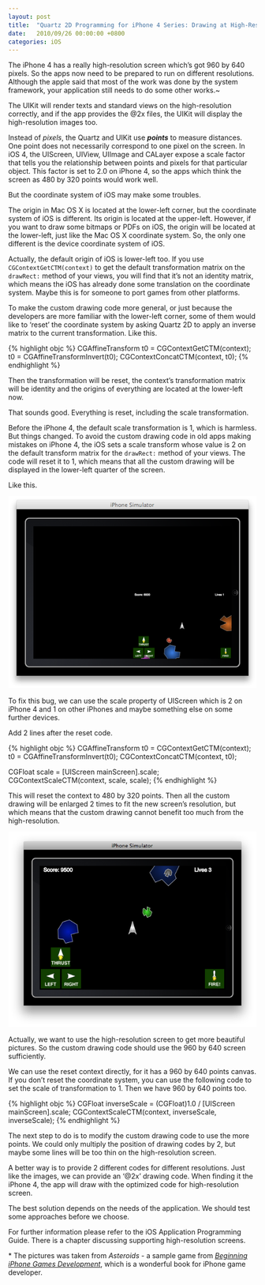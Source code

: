 ```yaml
---
layout: post
title:  "Quartz 2D Programming for iPhone 4 Series: Drawing at High-Resolution"
date:   2010/09/26 00:00:00 +0800
categories: iOS
---
```


The iPhone 4 has a really high-resolution screen which’s got 960 by 640 pixels. So the apps now need to be prepared to run on different resolutions. Although the apple said that most of the work was done by the system framework, your application still needs to do some other works.~

The UIKit will render texts and standard views on the high-resolution correctly, and if the app provides the @2x files, the UIKit will display the high-resolution images too.

Instead of *pixels*, the Quartz and UIKit use ***points*** to measure distances. One point does not necessarily correspond to one pixel on the screen. In iOS 4, the UIScreen, UIView, UIImage and CALayer expose a scale factor that tells you the relationship between points and pixels for that particular object. This factor is set to 2.0 on iPhone 4, so the apps which think the screen as 480 by 320 points would work well.

But the coordinate system of iOS may make some troubles.

The origin in Mac OS X is located at the lower-left corner, but the coordinate system of iOS is different. Its origin is located at the upper-left. However, if you want to draw some bitmaps or PDFs on iOS, the origin will be located at the lower-left, just like the Mac OS X coordinate system. So, the only one different is the device coordinate system of iOS.

Actually, the default origin of iOS is lower-left too. If you use `CGContextGetCTM(context)` to get the default transformation matrix on the `drawRect:` method of your views, you will find that it’s not an identity matrix, which means the iOS has already done some translation on the coordinate system. Maybe this is for someone to port games from other platforms.

To make the custom drawing code more general, or just because the developers are more familiar with the lower-left corner, some of them would like to ‘reset’ the coordinate system by asking Quartz 2D to apply an inverse matrix to the current transformation. Like this.

{% highlight objc %}
CGAffineTransform t0 = CGContextGetCTM(context);
t0 = CGAffineTransformInvert(t0);
CGContextConcatCTM(context, t0);
{% endhighlight %}

Then the transformation will be reset, the context’s transformation matrix will be identity and the origins of everything are located at the lower-left now.

That sounds good. Everything is reset, including the scale transformation.

Before the iPhone 4, the default scale transformation is 1, which is harmless. But things changed. To avoid the custom drawing code in old apps making mistakes on iPhone 4, the iOS sets a scale transform whose value is 2 on the default transform matrix for the `drawRect:` method of your views. The code will reset it to 1, which means that all the custom drawing will be displayed in the lower-left quarter of the screen.

Like this.

![Asteroids running in quarter screen](/assets/images/2010/09/quarter.png)

To fix this bug, we can use the scale property of UIScreen which is 2 on iPhone 4 and 1 on other iPhones and maybe something else on some further devices.

Add 2 lines after the reset code.

{% highlight objc %}
CGAffineTransform t0 = CGContextGetCTM(context);
t0 = CGAffineTransformInvert(t0);
CGContextConcatCTM(context, t0);

CGFloat scale = [UIScreen mainScreen].scale;
CGContextScaleCTM(context, scale, scale);
{% endhighlight %}

This will reset the context to 480 by 320 points. Then all the custom drawing will be enlarged 2 times to fit the new screen’s resolution, but which means that the custom drawing cannot benefit too much from the high-resolution.

![Asteroids running in full screen](/assets/images/2010/09/full.png)

Actually, we want to use the high-resolution screen to get more beautiful pictures. So the custom drawing code should use the 960 by 640 screen sufficiently.

We can use the reset context directly, for it has a 960 by 640 points canvas. If you don’t reset the coordinate system, you can use the following code to set the scale of transformation to 1. Then we have 960 by 640 points too.

{% highlight objc %}
CGFloat inverseScale = (CGFloat)1.0 / [UIScreen mainScreen].scale;
CGContextScaleCTM(context, inverseScale, inverseScale);
{% endhighlight %}

The next step to do is to modify the custom drawing code to use the more points. We could only multiply the position of drawing codes by 2, but maybe some lines will be too thin on the high-resolution screen.

A better way is to provide 2 different codes for different resolutions. Just like the images, we can provide an ‘@2x’ drawing code. When finding it the iPhone 4, the app will draw with the optimized code for high-resolution screen.

The best solution depends on the needs of the application. We should test some approaches before we choose.

For further information please refer to the iOS Application Programming Guide. There is a chapter discussing supporting high-resolution screens.

\* The pictures was taken from *Asteroids* - a sample game from [*Beginning iPhone Games Development*](http://playcontrol.net/iphonegamebook/), which is a wonderful book for iPhone game developer.
